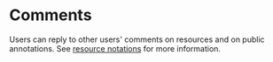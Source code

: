 # Comments

Users can reply to other users' comments on resources and on public annotations.
See [resource notations](resource_notations.md) for more information.
